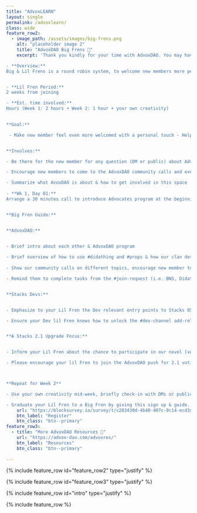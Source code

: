 ```yaml
---
title: "AdvoxLEARN"
layout: single
permalink: /advoxlearn/
class: wide
feature_row2:
  - image_path: /assets/images/big-frens.png
    alt: "placeholder image 2"
    title: "AdvoxDAO Big Frens 🤍"
    excerpt: 'Thank you kindly for your time with AdvoxDAO. You may have experienced our onboarding system as a new member. We want to ensure every new member has a warm welcoming experience into the community no matter how much we grow. We are asking AdvoxDAO members to return the warm favor. Register below to enter our round robin onboarding system. 

- **Overview:** 
Big & Lil Frens is a round robin system, to welcome new members more personally into the Stacks AdvoxDAO community. Once a given support throughthe community as Lil Fren, members then return the support as Big Frens to new comers.


- **Lil Fren Period:** 
2 weeks from joining

- **Est. time involved:** 
Hours (Week 1: 2 hours + Week 2: 1 hour + your own creativity) 

 
**Goal:**

 - Make new member feel even more welcomed with a personal touch - Help new joiner to weave more seamlessly into the Stacks Advocates so the whole thing is less intimidating thereby increase the accessibility & participation rate 


**Involves:** 

- Be there for the new member for any question (DM or public) about AdvoxDAO

- Encourage new members to come to the AdvoxDAO community calls and even create their own.

- Summarize what AvoxDAO is about & how to get involved in this space 
 
- **Wk 1, Day 01:**
Arrange a 30 minutes call to introduce Advocates program at the beginning of the week (timing up to your availabilities) 


**Big Fren Guide:** 


**AdvoxDAO:**  


- Brief intro about each other & AdvoxDAO program 
 
- Brief overview of how to use #didathing and #props & how our clan design of Turtle, Wolf, & Bear works through out the DAO.  
 
- Show our community calls on different topics, encourage new member to hop on AdvoxDAO calls, create their own, they can subscribe to Events via #Amplify for notification reminders. 

- Remind them to complete tasks from the #join-request (i.e. BNS, Didathing and Start-here) & use the [Explore](https://advox-dao.com/explore/) to guide through community curated servers, content etc. Also remind them to follow important Stacks [Social Media](https://twitter.com/Stacks) that comes to mind. 


**Stacks Devs:**  


- Emphasize to your Lil Fren the Dev relevant entry points to Stacks OSS repos, Dev & SIP calls on [Stacks.co](https://www.stacks.co/).

- Ensure your Dev lil Fren knows how to unlock the #dev-channel add-role. Be sure to complete a walkthrough appropriate paths to your Lil Fren [Grants & Residency options](https://grants.stacks.org/), [Clarity Education](https://clarity-lang.org/universe) or [Web3 Founders Lab](https://web3startuplab.io/)


**A Stacks 2.1 Upgrade Focus:** 


- Inform your Lil Fren about the chance to participate in our novel [voting for the 2.1 Upgrade](https://stacks.org/21-voting-guide) no matter how new they may be to the ecosystem. 

- Please encourage your lil Fren to join the AdvoxDAO push for 2.1 voting participation on social media, retweeting [@Herogamer](https://twitter.com/herogamer21btc/status/1565956301678448642?s=61&t=qPBB944aJmqSjZtCIfvBmw )in this effort & join AdvoxDAO spaces focused on 2.1 engagement. 



**Repeat for Week 2** 

- Use your own creativity mid-week, briefly check-in with DMs or publicly to see if new member needs more guidance.

- Graduate your Lil Fren to a Big Fren by giving this sign up & guide.'
    url: "https://blocksurvey.io/survey/t/c203430d-4b40-407c-9c14-ecd3d80cace0/r/o"
    btn_label: "Register"
    btn_class: "btn--primary" 
feature_row3:
  - title: "More AdvoxDAO Resources 🤍"
    url: "https://advox-dao.com/advoxres/"
    btn_label: "Resources"
    btn_class: "btn--primary" 
    
---
```


{% include feature_row id="feature_row2" type="justify" %}

{% include feature_row id="feature_row3" type="justify" %}

{% include feature_row id="intro" type="justify" %}

{% include feature_row %}
